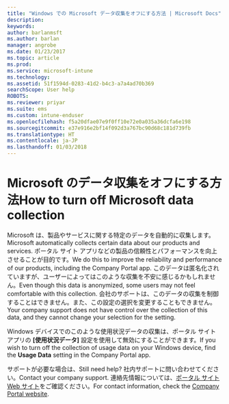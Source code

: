 ```yaml
---
title: "Windows での Microsoft データ収集をオフにする方法 | Microsoft Docs"
description: 
keywords: 
author: barlanmsft
ms.author: barlan
manager: angrobe
ms.date: 01/23/2017
ms.topic: article
ms.prod: 
ms.service: microsoft-intune
ms.technology: 
ms.assetid: 51f1594d-0283-41d2-b4c3-a7a4ad70b369
searchScope: User help
ROBOTS: 
ms.reviewer: priyar
ms.suite: ems
ms.custom: intune-enduser
ms.openlocfilehash: f5a20dfae07e9f0ff10e72e0a035a36dcfa6e198
ms.sourcegitcommit: e37e916e2bf14f092d3a767bc90d68c181d739fb
ms.translationtype: HT
ms.contentlocale: ja-JP
ms.lasthandoff: 01/03/2018
---
```

# <a name="how-to-turn-off-microsoft-data-collection"></a><span data-ttu-id="454c8-102">Microsoft のデータ収集をオフにする方法</span><span class="sxs-lookup"><span data-stu-id="454c8-102">How to turn off Microsoft data collection</span></span>

<span data-ttu-id="454c8-103">Microsoft は、製品やサービスに関する特定のデータを自動的に収集します。</span><span class="sxs-lookup"><span data-stu-id="454c8-103">Microsoft automatically collects certain data about our products and services.</span></span> <span data-ttu-id="454c8-104">ポータル サイト アプリなどの製品の信頼性とパフォーマンスを向上させることが目的です。</span><span class="sxs-lookup"><span data-stu-id="454c8-104">We do this to improve the reliability and performance of our products, including the Company Portal app.</span></span> <span data-ttu-id="454c8-105">このデータは匿名化されていますが、ユーザーによってはこのような収集を不安に感じるかもしれません。</span><span class="sxs-lookup"><span data-stu-id="454c8-105">Even though this data is anonymized, some users may not feel comfortable with this collection.</span></span> <span data-ttu-id="454c8-106">会社のサポートは、このデータの収集を制御することはできません。また、この設定の選択を変更することもできません。</span><span class="sxs-lookup"><span data-stu-id="454c8-106">Your company support does not have control over the collection of this data, and they cannot change your selection for the setting.</span></span>

<span data-ttu-id="454c8-107">Windows デバイスでのこのような使用状況データの収集は、ポータル サイト アプリの **[使用状況データ]** 設定を使用して無効にすることができます。</span><span class="sxs-lookup"><span data-stu-id="454c8-107">If you wish to turn off the collection of usage data on your Windows device, find the **Usage Data** setting in the Company Portal app.</span></span>

<span data-ttu-id="454c8-108">サポートが必要な場合は、</span><span class="sxs-lookup"><span data-stu-id="454c8-108">Still need help?</span></span> <span data-ttu-id="454c8-109">社内サポートに問い合わせてください。</span><span class="sxs-lookup"><span data-stu-id="454c8-109">Contact your company support.</span></span> <span data-ttu-id="454c8-110">連絡先情報については、[ポータル サイト Web サイト](https://portal.manage.microsoft.com#HelpDeskDialog)をご確認ください。</span><span class="sxs-lookup"><span data-stu-id="454c8-110">For contact information, check the [Company Portal website](https://portal.manage.microsoft.com#HelpDeskDialog).</span></span>

